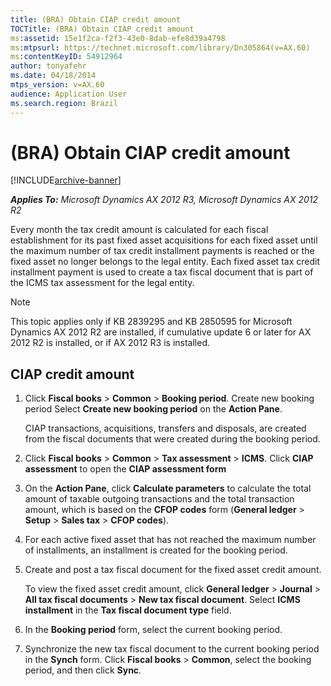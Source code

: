 ```yaml
---
title: (BRA) Obtain CIAP credit amount
TOCTitle: (BRA) Obtain CIAP credit amount
ms:assetid: 15e1f2ca-f2f3-43e0-8dab-efe8d39a4798
ms:mtpsurl: https://technet.microsoft.com/library/Dn305864(v=AX.60)
ms:contentKeyID: 54912964
author: tonyafehr
ms.date: 04/18/2014
mtps_version: v=AX.60
audience: Application User
ms.search.region: Brazil
---
```


# (BRA) Obtain CIAP credit amount 


[!INCLUDE[archive-banner](includes/archive-banner.md)]


_**Applies To:** Microsoft Dynamics AX 2012 R3, Microsoft Dynamics AX 2012 R2_

Every month the tax credit amount is calculated for each fiscal establishment for its past fixed asset acquisitions for each fixed asset until the maximum number of tax credit installment payments is reached or the fixed asset no longer belongs to the legal entity. Each fixed asset tax credit installment payment is used to create a tax fiscal document that is part of the ICMS tax assessment for the legal entity.


> [!NOTE]
> <P>This topic applies only if KB 2839295 and KB 2850595 for Microsoft Dynamics AX 2012 R2 are installed, if cumulative update 6 or later for AX 2012 R2 is installed, or if AX 2012 R3 is installed.</P>



## CIAP credit amount

1.  Click **Fiscal books** \> **Common** \> **Booking period**. Create new booking period Select **Create new booking period** on the **Action Pane**.
    
    CIAP transactions, acquisitions, transfers and disposals, are created from the fiscal documents that were created during the booking period.

2.  Click **Fiscal books** \> **Common** \> **Tax assessment** \> **ICMS**. Click **CIAP assessment** to open the **CIAP assessment form**

3.  On the **Action Pane**, click **Calculate parameters** to calculate the total amount of taxable outgoing transactions and the total transaction amount, which is based on the **CFOP codes** form (**General ledger** \> **Setup** \> **Sales tax** \> **CFOP codes**).

4.  For each active fixed asset that has not reached the maximum number of installments, an installment is created for the booking period.

5.  Create and post a tax fiscal document for the fixed asset credit amount.
    
    To view the fixed asset credit amount, click **General ledger** \> **Journal** \> **All tax fiscal documents** \> **New tax fiscal document**. Select **ICMS installment** in the **Tax fiscal document type** field.

6.  In the **Booking period** form, select the current booking period.

7.  Synchronize the new tax fiscal document to the current booking period in the **Synch** form. Click **Fiscal books** \> **Common**, select the booking period, and then click **Sync**.

  



